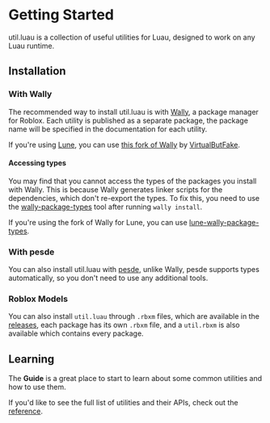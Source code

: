 # Getting Started

util.luau is a collection of useful utilities for Luau, designed to work on any
Luau runtime.

## Installation

### With Wally

The recommended way to install util.luau is with [Wally](https://wally.run), a
package manager for Roblox. Each utility is published as a separate package, the
package name will be specified in the documentation for each utility.

If you're using [Lune](https://lune-org.github.io/lune), you can use
[this fork of Wally](https://github.com/VirtualButFake/wally) by
[VirtualButFake](https://github.com/VirtualButFake).

#### Accessing types

You may find that you cannot access the types of the packages you install with
Wally. This is because Wally generates linker scripts for the dependencies,
which don't re-export the types. To fix this, you need to use the
[wally-package-types](https://github.com/JohnnyMorganz/wally-package-types) tool
after running `wally install`.

If you're using the fork of Wally for Lune, you can use
[lune-wally-package-types](https://github.com/VirtualButFake/lune-wally-package-types).

### With pesde

You can also install util.luau with [pesde](https://pesde.daimond113.com),
unlike Wally, pesde supports types automatically, so you don't need to use any
additional tools.

### Roblox Models

You can also install `util.luau` through `.rbxm` files, which are available in
the [releases](https://github.com/lukadev-0/util.luau/releases), each package
has its own `.rbxm` file, and a `util.rbxm` is also available which contains
every package.

## Learning

The **Guide** is a great place to start to learn about some common utilities and
how to use them.

If you'd like to see the full list of utilities and their APIs, check out the
[reference](/reference/).

